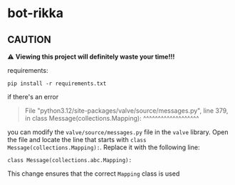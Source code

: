 # bot-rikka

## CAUTION

⚠️ **Viewing this project will definitely waste your time!!!**

requirements:

```shell
pip install -r requirements.txt
```

if there's an error

> File "python3.12/site-packages/valve/source/messages.py", line 379, in <module>
>     class Message(collections.Mapping):
>                   ^^^^^^^^^^^^^^^^^^^

 you can modify the `valve/source/messages.py` file in the `valve` library. Open the file and locate the line that starts with `class Message(collections.Mapping):`. Replace it with the following line:

```
class Message(collections.abc.Mapping):
```

This change ensures that the correct `Mapping` class is used
